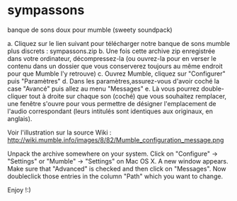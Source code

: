 # sympassons
banque de sons doux pour mumble (sweety soundpack)

a. Cliquez sur le lien suivant pour télécharger notre banque de sons mumble plus discrets :
sympassons.zip
b. Une fois cette archive zip enregistrée dans votre ordinateur, décompressez-la (ou ouvrez-la pour en verser le contenu dans un dossier que vous conserverez toujours au même endroit pour que Mumble l'y retrouve)
c. Ouvrez Mumble, cliquez sur "Configurer" puis "Paramètres"
d. Dans les paramètres,assurez-vous d'avoir coché la case "Avancé" puis allez au menu "Messages"
e. Là vous pourrez double-cliquer tout à droite sur chaque son (coché) que vous souhaitez remplacer, une fenêtre s'ouvre pour vous permettre de désigner l'emplacement de l'audio correspondant (leurs intitulés sont identiques aux originaux, en anglais).

Voir l'illustration sur la source Wiki : http://wiki.mumble.info/images/8/82/Mumble_configuration_message.png

Unpack the archive somewhere on your system.
Click on "Configure" -> "Settings" or "Mumble" -> "Settings" on Mac OS X.
A new window appears. Make sure that "Advanced" is checked and then click on "Messages".
Now doubleclick those entries in the column "Path" which you want to change.

Enjoy !:)
